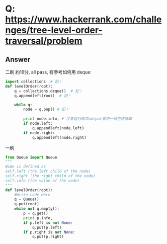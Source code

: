 # Q: https://www.hackerrank.com/challenges/tree-level-order-traversal/problem


## Answer
二刷 約16分, all pass, 有參考如何用 deque:
```python
import collections  # 記！
def levelOrder(root):
    q = collections.deque()  # 記！
    q.appendleft(root)  # 記！

    while q:
        node = q.pop() # 記！
        
        print node.info, # 注意這行每次output會用一個空格隔開
        if node.left:
            q.appendleft(node.left)
        if node.right:
            q.appendleft(node.right)
```
一刷
```python
from Queue import Queue
"""
Node is defined as
self.left (the left child of the node)
self.right (the right child of the node)
self.info (the value of the node)
"""
def levelOrder(root):
	#Write code Here
    q = Queue()
    q.put(root)
    while not q.empty():
        p = q.get()
        print p.info,
        if p.left is not None:
            q.put(p.left)
        if p.right is not None:
            q.put(p.right)
```